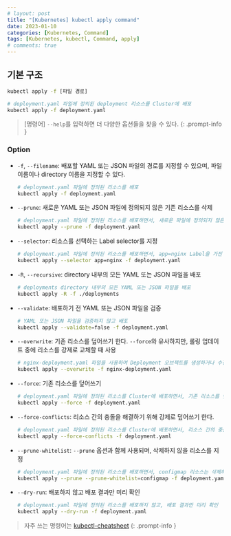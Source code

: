 ```yaml
---
# layout: post
title: "[Kubernetes] kubectl apply command"
date: 2023-01-10
categories: [Kubernetes, Command]
tags: [Kubernetes, kubectl, Command, apply]
# comments: true
---
```


## 기본 구조

```bash
kubectl apply -f [파일 경로]

# deployment.yaml 파일에 정의된 deployment 리소스를 Cluster에 배포
kubectl apply -f deployment.yaml
```

> [명령어] `--help`를 입력하면 더 다양한 옵션들을 찾을 수 있다.
{: .prompt-info }

### Option

- `-f`, `--filename`: 배포할 YAML 또는 JSON 파일의 경로를 지정할 수 있으며, 파일 이름이나 directory 이름을 지정할 수 있다.
    ```bash
    # deployment.yaml 파일에 정의된 리소스를 배포
    kubectl apply -f deployment.yaml
    ```

- `--prune`: 새로운 YAML 또는 JSON 파일에 정의되지 않은 기존 리소스를 삭제
    ```bash
    # deployment.yaml 파일에 정의된 리소스를 배포하면서, 새로운 파일에 정의되지 않은 기존 리소스를 삭제
    kubectl apply --prune -f deployment.yaml
    ```

- `--selector`: 리소스를 선택하는 Label selector를 지정
    ```bash
    # deployment.yaml 파일에 정의된 리소스를 배포하면서, app=nginx Label을 가진 기존 리소스를 선택
    kubectl apply --selector app=nginx -f deployment.yaml
    ```

- `-R`, `--recursive`: directory 내부의 모든 YAML 또는 JSON 파일을 배포
    ```bash
    # deployments directory 내부의 모든 YAML 또는 JSON 파일을 배포
    kubectl apply -R -f ./deployments
    ```

- `--validate`: 배포하기 전 YAML 또는 JSON 파일을 검증
    ```bash
    # YAML 또는 JSON 파일을 검증하지 않고 배포
    kubectl apply --validate=false -f deployment.yaml
    ```

- `--overwrite`: 기존 리소스를 덮어쓰기 한다. `--force`와 유사하지만, 롤링 업데이트 중에 리소스를 강제로 교체할 때 사용
    ```bash
    # nginx-deployment.yaml 파일을 사용하여 Deployment 오브젝트를 생성하거나 수정하되, 이미 존재하는 경우 덮어쓰기(overwrite)를 하라는 옵션
    kubectl apply --overwrite -f nginx-deployment.yaml
    ```

- `--force`: 기존 리소스를 덮어쓰기
    ```bash
    # deployment.yaml 파일에 정의된 리소스를 Cluster에 배포하면서, 기존 리소스를 덮어쓴다.
    kubectl apply --force -f deployment.yaml
    ```

- `--force-conflicts`: 리소스 간의 충돌을 해결하기 위해 강제로 덮어쓰기 한다.
    ```bash
    # deployment.yaml 파일에 정의된 리소스를 Cluster에 배포하면서, 리소스 간의 충돌이 발생하면 강제로 덮어쓴다.
    kubectl apply --force-conflicts -f deployment.yaml
    ```

- `--prune-whitelist`: `--prune` 옵션과 함께 사용되며, 삭제하지 않을 리소스를 지정
    ```bash
    # deployment.yaml 파일에 정의된 리소스를 배포하면서, configmap 리소스는 삭제하지 않도록 지정
    kubectl apply --prune --prune-whitelist=configmap -f deployment.yaml
    ```

- `--dry-run`: 배포하지 않고 배포 결과만 미리 확인
    ```bash
    # deployment.yaml 파일에 정의된 리소스를 배포하지 않고, 배포 결과만 미리 확인
    kubectl apply --dry-run -f deployment.yaml
    ```

> 자주 쓰는 명령어는 [kubectl-cheatsheet](https://kubernetes.io/docs/reference/kubectl/cheatsheet/)
{: .prompt-info }